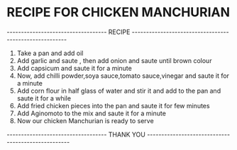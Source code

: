 # RECIPE FOR CHICKEN MANCHURIAN
----------------------------------- RECIPE -------------------------------------------------------

1. Take a pan and add oil
2. Add garlic and saute , then add onion and saute until brown colour
3. Add capsicum and saute it for a minute
4. Now, add chilli powder,soya sauce,tomato sauce,vinegar and saute it for a minute
5. Add corn flour in half glass of water and stir it and add to the pan and saute it for a while
6. Add fried chicken pieces into the pan and saute it for few minutes
7. Add Aginomoto to the mix and saute it for a minute
8. Now our chicken Manchurian is ready to serve

----------------------------------- THANK YOU ---------------------------------------------------